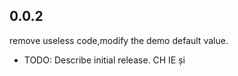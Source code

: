 ## 0.0.2

remove useless code,modify the demo default value.

* TODO: Describe initial release.
  CH IE și